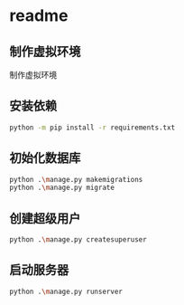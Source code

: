 # readme

## 制作虚拟环境

制作虚拟环境

## 安装依赖

```bash
python -m pip install -r requirements.txt
```

## 初始化数据库

```bash
python .\manage.py makemigrations
python .\manage.py migrate
```

## 创建超级用户

```bash
python .\manage.py createsuperuser
```

## 启动服务器

```bash
python .\manage.py runserver
```

